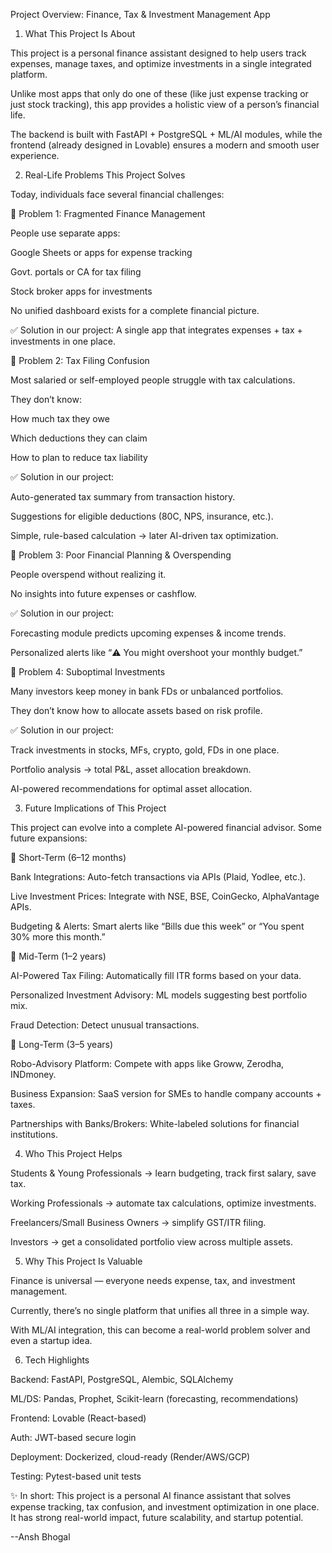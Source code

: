 Project Overview: Finance, Tax & Investment Management App
1. What This Project Is About

This project is a personal finance assistant designed to help users track expenses, manage taxes, and optimize investments in a single integrated platform.

Unlike most apps that only do one of these (like just expense tracking or just stock tracking), this app provides a holistic view of a person’s financial life.

The backend is built with FastAPI + PostgreSQL + ML/AI modules, while the frontend (already designed in Lovable) ensures a modern and smooth user experience.

2. Real-Life Problems This Project Solves

Today, individuals face several financial challenges:

🔹 Problem 1: Fragmented Finance Management

People use separate apps:

Google Sheets or apps for expense tracking

Govt. portals or CA for tax filing

Stock broker apps for investments

No unified dashboard exists for a complete financial picture.

✅ Solution in our project: A single app that integrates expenses + tax + investments in one place.

🔹 Problem 2: Tax Filing Confusion

Most salaried or self-employed people struggle with tax calculations.

They don’t know:

How much tax they owe

Which deductions they can claim

How to plan to reduce tax liability

✅ Solution in our project:

Auto-generated tax summary from transaction history.

Suggestions for eligible deductions (80C, NPS, insurance, etc.).

Simple, rule-based calculation → later AI-driven tax optimization.

🔹 Problem 3: Poor Financial Planning & Overspending

People overspend without realizing it.

No insights into future expenses or cashflow.

✅ Solution in our project:

Forecasting module predicts upcoming expenses & income trends.

Personalized alerts like “⚠️ You might overshoot your monthly budget.”

🔹 Problem 4: Suboptimal Investments

Many investors keep money in bank FDs or unbalanced portfolios.

They don’t know how to allocate assets based on risk profile.

✅ Solution in our project:

Track investments in stocks, MFs, crypto, gold, FDs in one place.

Portfolio analysis → total P&L, asset allocation breakdown.

AI-powered recommendations for optimal asset allocation.

3. Future Implications of This Project

This project can evolve into a complete AI-powered financial advisor. Some future expansions:

🔮 Short-Term (6–12 months)

Bank Integrations: Auto-fetch transactions via APIs (Plaid, Yodlee, etc.).

Live Investment Prices: Integrate with NSE, BSE, CoinGecko, AlphaVantage APIs.

Budgeting & Alerts: Smart alerts like “Bills due this week” or “You spent 30% more this month.”

🔮 Mid-Term (1–2 years)

AI-Powered Tax Filing: Automatically fill ITR forms based on your data.

Personalized Investment Advisory: ML models suggesting best portfolio mix.

Fraud Detection: Detect unusual transactions.

🔮 Long-Term (3–5 years)

Robo-Advisory Platform: Compete with apps like Groww, Zerodha, INDmoney.

Business Expansion: SaaS version for SMEs to handle company accounts + taxes.

Partnerships with Banks/Brokers: White-labeled solutions for financial institutions.

4. Who This Project Helps

Students & Young Professionals → learn budgeting, track first salary, save tax.

Working Professionals → automate tax calculations, optimize investments.

Freelancers/Small Business Owners → simplify GST/ITR filing.

Investors → get a consolidated portfolio view across multiple assets.

5. Why This Project Is Valuable

Finance is universal — everyone needs expense, tax, and investment management.

Currently, there’s no single platform that unifies all three in a simple way.

With ML/AI integration, this can become a real-world problem solver and even a startup idea.

6. Tech Highlights

Backend: FastAPI, PostgreSQL, Alembic, SQLAlchemy

ML/DS: Pandas, Prophet, Scikit-learn (forecasting, recommendations)

Frontend: Lovable (React-based)

Auth: JWT-based secure login

Deployment: Dockerized, cloud-ready (Render/AWS/GCP)

Testing: Pytest-based unit tests

✨ In short:
This project is a personal AI finance assistant that solves expense tracking, tax confusion, and investment optimization in one place. It has strong real-world impact, future scalability, and startup potential.

--Ansh Bhogal